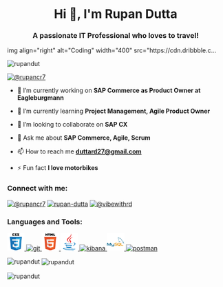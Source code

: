 
<h1 align="center">Hi 👋, I'm Rupan Dutta</h1>
<h3 align="center">A passionate IT Professional who loves to travel!</h3>
img align="right" alt="Coding" width="400" src="https://cdn.dribbble.c...

<p align="left"> <img src="https://komarev.com/ghpvc/?username=rupandut&label=Profile%20views&color=0e75b6&style=flat" alt="rupandut" /> </p>

<p align="left"> <a href="https://twitter.com/@rupancr7" target="blank"><img src="https://img.shields.io/twitter/follow/@rupancr7?logo=twitter&style=for-the-badge" alt="@rupancr7" /></a> </p>

- 🔭 I’m currently working on **SAP Commerce as Product Owner at Eagleburgmann**

- 🌱 I’m currently learning **Project Management, Agile Product Owner**

- 👯 I’m looking to collaborate on **SAP CX**

- 💬 Ask me about **SAP Commerce, Agile, Scrum**

- 📫 How to reach me **duttard27@gmail.com**

- ⚡ Fun fact **I love motorbikes**

<h3 align="left">Connect with me:</h3>
<p align="left">
<a href="https://twitter.com/@rupancr7" target="blank"><img align="center" src="https://raw.githubusercontent.com/rahuldkjain/github-profile-readme-generator/master/src/images/icons/Social/twitter.svg" alt="@rupancr7" height="30" width="40" /></a>
<a href="https://linkedin.com/in/rupan-dutta" target="blank"><img align="center" src="https://raw.githubusercontent.com/rahuldkjain/github-profile-readme-generator/master/src/images/icons/Social/linked-in-alt.svg" alt="rupan-dutta" height="30" width="40" /></a>
<a href="https://www.youtube.com/c/@vibewithrd" target="blank"><img align="center" src="https://raw.githubusercontent.com/rahuldkjain/github-profile-readme-generator/master/src/images/icons/Social/youtube.svg" alt="@vibewithrd" height="30" width="40" /></a>
</p>

<h3 align="left">Languages and Tools:</h3>
<p align="left"> <a href="https://www.w3schools.com/css/" target="_blank" rel="noreferrer"> <img src="https://raw.githubusercontent.com/devicons/devicon/master/icons/css3/css3-original-wordmark.svg" alt="css3" width="40" height="40"/> </a> <a href="https://git-scm.com/" target="_blank" rel="noreferrer"> <img src="https://www.vectorlogo.zone/logos/git-scm/git-scm-icon.svg" alt="git" width="40" height="40"/> </a> <a href="https://www.w3.org/html/" target="_blank" rel="noreferrer"> <img src="https://raw.githubusercontent.com/devicons/devicon/master/icons/html5/html5-original-wordmark.svg" alt="html5" width="40" height="40"/> </a> <a href="https://www.java.com" target="_blank" rel="noreferrer"> <img src="https://raw.githubusercontent.com/devicons/devicon/master/icons/java/java-original.svg" alt="java" width="40" height="40"/> </a> <a href="https://www.elastic.co/kibana" target="_blank" rel="noreferrer"> <img src="https://www.vectorlogo.zone/logos/elasticco_kibana/elasticco_kibana-icon.svg" alt="kibana" width="40" height="40"/> </a> <a href="https://www.mysql.com/" target="_blank" rel="noreferrer"> <img src="https://raw.githubusercontent.com/devicons/devicon/master/icons/mysql/mysql-original-wordmark.svg" alt="mysql" width="40" height="40"/> </a> <a href="https://postman.com" target="_blank" rel="noreferrer"> <img src="https://www.vectorlogo.zone/logos/getpostman/getpostman-icon.svg" alt="postman" width="40" height="40"/> </a> </p>

<p><img align="left" src="https://github-readme-stats.vercel.app/api/top-langs?username=rupandut&show_icons=true&locale=en&layout=compact" alt="rupandut" /></p>

<p>&nbsp;<img align="center" src="https://github-readme-stats.vercel.app/api?username=rupandut&show_icons=true&locale=en" alt="rupandut" /></p>

<p><img align="center" src="https://github-readme-streak-stats.herokuapp.com/?user=rupandut&" alt="rupandut" /></p>
